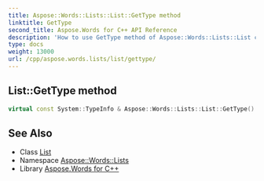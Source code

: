 ```yaml
---
title: Aspose::Words::Lists::List::GetType method
linktitle: GetType
second_title: Aspose.Words for C++ API Reference
description: 'How to use GetType method of Aspose::Words::Lists::List class in C++.'
type: docs
weight: 13000
url: /cpp/aspose.words.lists/list/gettype/
---
```

## List::GetType method




```cpp
virtual const System::TypeInfo & Aspose::Words::Lists::List::GetType() const override
```

## See Also

* Class [List](../)
* Namespace [Aspose::Words::Lists](../../)
* Library [Aspose.Words for C++](../../../)
